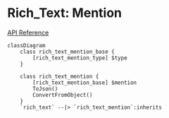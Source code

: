 # Rich_Text: Mention

[API Reference](https://developers.notion.com/reference/rich-text#mention)

```mermaid
classDiagram
    class rich_text_mention_base {
        [rich_text_mention_type] $type
    }

    class rich_text_mention {
        [rich_text_mention_base] $mention
        ToJson()
        ConvertFromObject()
    }
    `rich_text` --|> `rich_text_mention`:inherits
```
